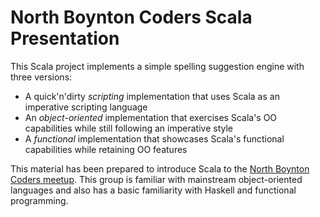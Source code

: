 # North Boynton Coders Scala Presentation #

This Scala project implements a simple spelling suggestion engine with three versions:

- A quick'n'dirty _scripting_ implementation that uses Scala as an imperative scripting language
- An _object-oriented_ implementation that exercises Scala's OO capabilities while still following
  an imperative style
- A _functional_ implementation that showcases Scala's functional capabilities while retaining OO
  features

This material has been prepared to introduce Scala to the [North Boynton Coders meetup](http://www.meetup.com/nobocoders/).
This group is familiar with mainstream object-oriented languages and also has a basic familiarity with Haskell and
functional programming.